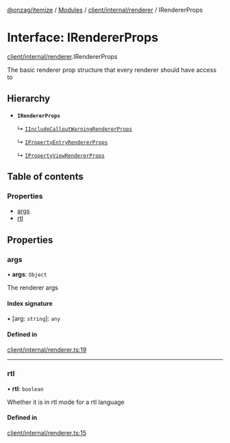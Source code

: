 [@onzag/itemize](../README.md) / [Modules](../modules.md) / [client/internal/renderer](../modules/client_internal_renderer.md) / IRendererProps

# Interface: IRendererProps

[client/internal/renderer](../modules/client_internal_renderer.md).IRendererProps

The basic renderer prop structure that
every renderer should have access to

## Hierarchy

- **`IRendererProps`**

  ↳ [`IIncludeCalloutWarningRendererProps`](client_internal_components_IncludeCalloutWarning.IIncludeCalloutWarningRendererProps.md)

  ↳ [`IPropertyEntryRendererProps`](client_internal_components_PropertyEntry.IPropertyEntryRendererProps.md)

  ↳ [`IPropertyViewRendererProps`](client_internal_components_PropertyView.IPropertyViewRendererProps.md)

## Table of contents

### Properties

- [args](client_internal_renderer.IRendererProps.md#args)
- [rtl](client_internal_renderer.IRendererProps.md#rtl)

## Properties

### args

• **args**: `Object`

The renderer args

#### Index signature

▪ [arg: `string`]: `any`

#### Defined in

[client/internal/renderer.ts:19](https://github.com/onzag/itemize/blob/5c2808d3/client/internal/renderer.ts#L19)

___

### rtl

• **rtl**: `boolean`

Whether it is in rtl mode for a rtl language

#### Defined in

[client/internal/renderer.ts:15](https://github.com/onzag/itemize/blob/5c2808d3/client/internal/renderer.ts#L15)
